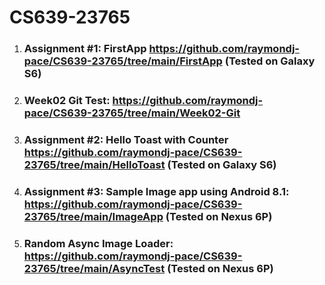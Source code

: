 # CS639-23765

1. ### Assignment #1: FirstApp https://github.com/raymondj-pace/CS639-23765/tree/main/FirstApp (Tested on Galaxy S6)

2. ### Week02 Git Test: https://github.com/raymondj-pace/CS639-23765/tree/main/Week02-Git

3. ### Assignment #2: Hello Toast with Counter https://github.com/raymondj-pace/CS639-23765/tree/main/HelloToast (Tested on Galaxy S6)

4. ### Assignment #3: Sample Image app using Android 8.1: https://github.com/raymondj-pace/CS639-23765/tree/main/ImageApp (Tested on Nexus 6P)

5. ### Random Async Image Loader: https://github.com/raymondj-pace/CS639-23765/tree/main/AsyncTest (Tested on Nexus 6P)
